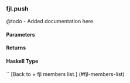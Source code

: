 ### fjl.push
@todo - Added documentation here.

#### Parameters

#### Returns
 
#### Haskell Type
``
[Back to  + fjl members list.]
(#fjl-members-list)
